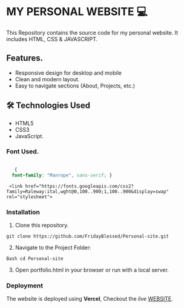 # MY PERSONAL WEBSITE 💻

This Repository contains the source code for my personal website. It includes HTML, CSS & JAVASCRIPT.

## Features.

 - Responsive design for desktop and mobile
  - Clean and modern layout.
  - Easy to navigate sections (About, Projects, etc.)


  ##  🛠 Technologies Used 
  - HTML5
  - CSS3
  - JavaScript.

  ### Font Used.

  ```Css  

     {
    font-family: "Manrope", sans-serif; }
```

```
 <link href="https://fonts.googleapis.com/css2?family=Raleway:ital,wght@0,100..900;1,100..900&display=swap" rel="stylesheet">
```

  ### Installation
  1. Clone this repository.

  ```
  git clone https://github.com/FridayBlessed/Personal-site.git
```

  2. Navigate to the Project Folder:

   
    Bash cd Personal-site
      
   3. Open portfolio.html in your browser or run with a local server.

   ### Deployment

   The website is deployed using **Vercel**, Checkout the _live_ [WEBSITE](https://personal-site-ten-flax-25.vercel.app/).
  
